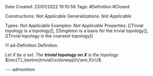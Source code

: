 <br />
<br />

Date Created: 23/01/2022 19:10:58
Tags: #Definition #Closed 

Constructions: _Not Applicable_
Generalizations: _Not Applicable_

Types: _Not Applicable_
Examples: _Not Applicable_ 
Properties: [[Trivial topology is a topology]], [[Singleton is a basis for the trivial topology]], [[Trivial topology is the coarsest topology]]

!!! ad-Definition Definition.

_Let $X$ be a set. The **trivial topology on $X$** is the topology_ $\mc{T}_\textrm{trivial}\coloneqq\l\{\em,X\r\}$_._

--- admonition
